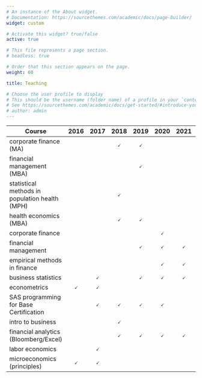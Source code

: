 ```yaml
---
# An instance of the About widget.
# Documentation: https://sourcethemes.com/academic/docs/page-builder/
widget: custom

# Activate this widget? true/false
active: true

# This file represents a page section.
# headless: true

# Order that this section appears on the page.
weight: 60

title: Teaching

# Choose the user profile to display
# This should be the username (folder name) of a profile in your `content/authors/` folder.
# See https://sourcethemes.com/academic/docs/get-started/#introduce-yourself
# author: admin
---
```


| Course                                         | 2016       | 2017       | 2018       | 2019       | 2020       | 2021       | 2022       |2023       |
| -----------------------------------------------| :--------: | :--------: | :--------: | :--------: | :--------: | :--------: | :--------: |:--------: |
| corporate finance (MA)                         |            |            | &#x1F5F8;  | &#x1F5F8;  |            |            |            |           |
| financial management (MBA)                     |            |            |            | &#x1F5F8;  |            |            |            |           |
| statistical methods in population health (MPH) |            |            | &#x1F5F8;  |            |            |            |            |           |
| health economics (MBA)                         |            |            | &#x1F5F8;  | &#x1F5F8;  |            |            | &#x1F5F8;  |           |
| corporate finance                              |            |            |            |            | &#x1F5F8;  |            |            |           |
| financial management                           |            |            |            | &#x1F5F8;  | &#x1F5F8;  | &#x1F5F8;  | &#x1F5F8;  |           |
| empirical methods in finance                   |            |            |            |            | &#x1F5F8;  | &#x1F5F8;  | &#x1F5F8;  |           |
| business statistics                            |            | &#x1F5F8;  |            | &#x1F5F8;  | &#x1F5F8;  | &#x1F5F8;  | &#x1F5F8;  |           |
| econometrics                                   | &#x1F5F8;  | &#x1F5F8;  |            |            |            |            |            |           |
| SAS programming for Base Certification         |            | &#x1F5F8;  | &#x1F5F8;  | &#x1F5F8;  | &#x1F5F8;  |            |            |           |
| intro to business                              |            |            | &#x1F5F8;  |            |            |            |            |           |
| financial analytics (Bloomberg/Excel)          |            |            | &#x1F5F8;  | &#x1F5F8;  | &#x1F5F8;  | &#x1F5F8;  | &#x1F5F8;  |           |
| labor economics                                |            | &#x1F5F8;  |            |            |            |            |            |           |
| microeconomics (principles)                    | &#x1F5F8;  | &#x1F5F8;  |            |            |            |            |            | &#x1F5F8; |
